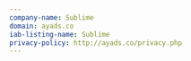 ```yaml
---
company-name: Sublime
domain: ayads.co
iab-listing-name: Sublime
privacy-policy: http://ayads.co/privacy.php
---
```

